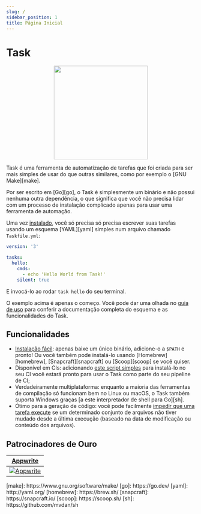 ```yaml
---
slug: /
sidebar_position: 1
title: Página Inicial
---
```


# Task

<div align="center">
  <img id="logo" src="img/logo.svg" height="250px" width="250px" />
</div>

Task é uma ferramenta de automatização de tarefas que foi criada para ser mais simples de usar do que outras similares, como por exemplo o [GNU Make][make].

Por ser escrito em [Go][go], o Task é simplesmente um binário e não possui nenhuma outra dependência, o que significa que você não precisa lidar com um processo de instalação complicado apenas para usar uma ferramenta de automação.

Uma vez [instalado](installation.md), você só precisa só precisa escrever suas tarefas usando um esquema [YAML][yaml] simples num arquivo chamado `Taskfile.yml`:

```yaml title="Taskfile.yml"
version: '3'

tasks:
  hello:
    cmds:
      - echo 'Hello World from Task!'
    silent: true
```

E invocá-lo ao rodar `task hello` do seu terminal.

O exemplo acima é apenas o começo. Você pode dar uma olhada no [guia de uso](/usage) para conferir a documentação completa do esquema e as funcionalidades do Task.

## Funcionalidades

- [Instalação fácil](installation.md): apenas baixe um único binário, adicione-o a `$PATH` e pronto! Ou você também pode instalá-lo usando [Homebrew][homebrew], [Snapcraft][snapcraft] ou [Scoop][scoop] se você quiser.
- Disponível em CIs: adicionando [este script simples](installation.md#install-script) para instalá-lo no seu CI você estará pronto para usar o Task como parte do seu pipeline de CI;
- Verdadeiramente multiplataforma: enquanto a maioria das ferramentas de compilação só funcionam bem no Linux ou macOS, o Task também suporta Windows graças [a este interpretador de shell para Go][sh].
- Ótimo para a geração de código: você pode facilmente [impedir que uma tarefa execute](/usage#prevent-unnecessary-work) se um determinado conjunto de arquivos não tiver mudado desde a última execução (baseado na data de modificação ou conteúdo dos arquivos).

## Patrocinadores de Ouro

<div class="gold-sponsors">

| [Appwrite](https://appwrite.io/?utm_source=taskfile.dev&utm_medium=website&utm_campaign=task_oss_fund)                       |
| ---------------------------------------------------------------------------------------------------------------------------- |
| [![Appwrite](/img/appwrite.svg)](https://appwrite.io/?utm_source=taskfile.dev&utm_medium=website&utm_campaign=task_oss_fund) |

</div>
[make]: https://www.gnu.org/software/make/
[go]: https://go.dev/
[yaml]: http://yaml.org/
[homebrew]: https://brew.sh/
[snapcraft]: https://snapcraft.io/
[scoop]: https://scoop.sh/
[sh]: https://github.com/mvdan/sh
